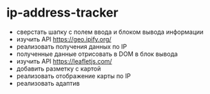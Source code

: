 # ip-address-tracker

- сверстать шапку с полем ввода и блоком вывода информации 
- изучить API https://geo.ipify.org/
- реализовать получения данных по IP
- полученные данные отрисовать в DOM в блок вывода
- изучить API https://leafletjs.com/
- добавить разметку с картой
- реализовать отображение карты по IP
- реализовать адаптив